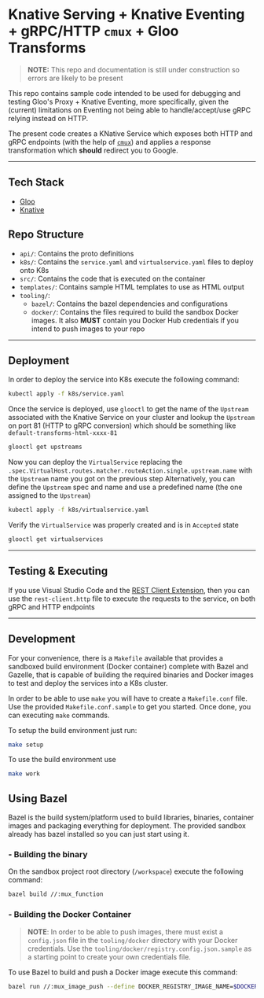 # Knative Serving + Knative Eventing + gRPC/HTTP `cmux` + Gloo Transforms

> **NOTE:** This repo and documentation is still under construction so errors are likely to be present

This repo contains sample code intended to be used for debugging and testing Gloo's Proxy + Knative Eventing, more specifically, given the (current) limitations on Eventing not being able to handle/accept/use gRPC relying instead on HTTP.

The present code creates a KNative Service which exposes both HTTP and gRPC endpoints (with the help of [`cmux`][1]) and applies a response transformation which **should** redirect you to Google.

---

## Tech Stack

- [Gloo][2]
- [Knative][3]

## Repo Structure

- `api/`: Contains the proto definitions
- `k8s/`: Contains the `service.yaml` and `virtualservice.yaml` files to deploy onto K8s
- `src/`: Contains the code that is executed on the container
- `templates/`: Contains sample HTML templates to use as HTML output
- `tooling/`:
  - `bazel/`: Contains the bazel dependencies and configurations
  - `docker/`: Contains the files required to build the sandbox Docker images. It also **MUST** contain you Docker Hub credentials if you intend to push images to your repo

---

## Deployment

In order to deploy the service into K8s execute the following command:

<!-- TODO -->
```bash
kubectl apply -f k8s/service.yaml
```

Once the service is deployed, use `glooctl` to get the name of the `Upstream` associated with the Knative Service on your cluster and lookup the `Upstream` on port 81 (HTTP to gRPC conversion) which should be something like `default-transforms-html-xxxx-81`

```bash
glooctl get upstreams
```

Now you can deploy the `VirtualService` replacing the `.spec.VirtualHost.routes.matcher.routeAction.single.upstream.name` with the `Upstream` name you got on the previous step
Alternatively, you can define the `Upstream` spec and name and use a predefined name (the one assigned to the `Upstream`)

```bash
kubectl apply -f k8s/virtualservice.yaml
```

Verify the `VirtualService` was properly created and is in `Accepted` state

```bash
glooctl get virtualservices
```

---

## Testing & Executing

If you use Visual Studio Code and the [REST Client Extension][4], then you can use the `rest-client.http` file to execute the requests to the service, on both gRPC and HTTP endpoints

---

## Development

For your convenience, there is a `Makefile` available that provides a sandboxed build environment (Docker container) complete with Bazel and Gazelle, that is capable of building the required binaries and Docker images to test and deploy the services into a K8s cluster.

In order to be able to use `make` you will have to create a `Makefile.conf` file. Use the provided `Makefile.conf.sample` to get you started. Once done, you can executing `make` commands.

To setup the build environment just run:

```bash
make setup
```

To use the build environment use

```bash
make work
```

## Using Bazel

Bazel is the build system/platform used to build libraries, binaries, container images and packaging everything for deployment. The provided sandbox already has bazel installed so you can just start using it.

### - Building the binary

On the sandbox project root directory (`/workspace`) execute the following command:

```bash
bazel build //:mux_function
```

### - Building the Docker Container

> __NOTE__: In order to be able to push images, there must exist a `config.json` file in the `tooling/docker` directory with your Docker credentials. Use the `tooling/docker/registry.config.json.sample` as a starting point to create your own credentials file.

To use Bazel to build and push a Docker image execute this command:

```bash
bazel run //:mux_image_push --define DOCKER_REGISTRY_IMAGE_NAME=$DOCKER_REGISTRY_IMAGE_NAME
```

[1]: https://github.com/soheilhy/cmux
[2]: https://www.solo.io/glooe
[3]: https://knative.dev
[4]: https://marketplace.visualstudio.com/items?itemName=humao.rest-client
